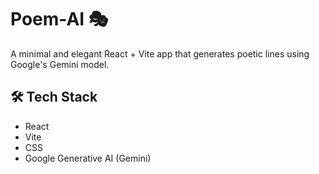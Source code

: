 # Poem-AI 🎭

A minimal and elegant React + Vite app that generates poetic lines using Google's Gemini model.

## 🛠 Tech Stack
- React
- Vite
- CSS
- Google Generative AI (Gemini)
